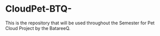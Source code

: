 # CloudPet-BTQ-
This is the repository that will be used throughout the Semester for Pet Cloud Project by the BatareeQ.
